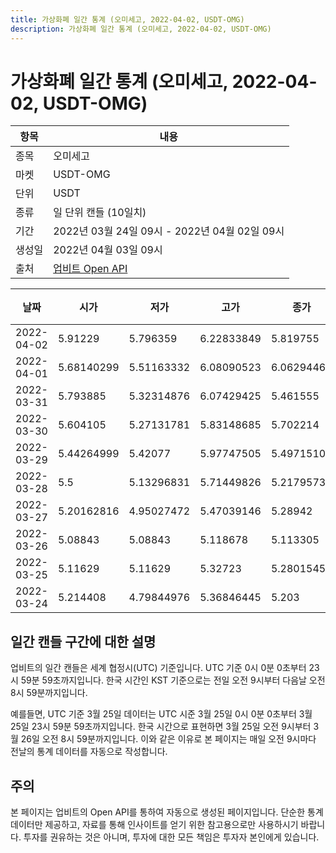 ```yaml
---
title: 가상화폐 일간 통계 (오미세고, 2022-04-02, USDT-OMG)
description: 가상화폐 일간 통계 (오미세고, 2022-04-02, USDT-OMG)
---
```



가상화폐 일간 통계 (오미세고, 2022-04-02, USDT-OMG)
===

|항목|내용|
|--|--|
|종목|오미세고|
|마켓|USDT-OMG|
|단위|USDT|
|종류|일 단위 캔들 (10일치)|
|기간|2022년 03월 24일 09시 - 2022년 04월 02일 09시|
|생성일|2022년 04월 03일 09시|
|출처|[업비트 Open API](https://docs.upbit.com)|


|날짜|시가|저가|고가|종가|비고|
|--|--|--|--|--|--|
|2022-04-02|5.91229|5.796359|6.22833849|5.819755|    |
|2022-04-01|5.68140299|5.51163332|6.08090523|6.06294469|    |
|2022-03-31|5.793885|5.32314876|6.07429425|5.461555|    |
|2022-03-30|5.604105|5.27131781|5.83148685|5.702214|    |
|2022-03-29|5.44264999|5.42077|5.97747505|5.49715109|    |
|2022-03-28|5.5|5.13296831|5.71449826|5.21795738|    |
|2022-03-27|5.20162816|4.95027472|5.47039146|5.28942|    |
|2022-03-26|5.08843|5.08843|5.118678|5.113305|    |
|2022-03-25|5.11629|5.11629|5.32723|5.28015456|    |
|2022-03-24|5.214408|4.79844976|5.36846445|5.203|    |


일간 캔들 구간에 대한 설명
---


업비트의 일간 캔들은 세계 협정시(UTC) 기준입니다. 
UTC 기준 0시 0분 0초부터 23시 59분 59초까지입니다. 
한국 시간인 KST 기준으로는 전일 오전 9시부터 다음날 오전 8시 59분까지입니다. 


예를들면, UTC 기준 3월 25일 데이터는 UTC 시준 3월 25일 0시 0분 0초부터 3월 25일 23시 59분 59초까지입니다. 
한국 시간으로 표현하면 3월 25일 오전 9시부터 3월 26일 오전 8시 59분까지입니다. 
이와 같은 이유로 본 페이지는 매일 오전 9시마다 전날의 통계 데이터를 자동으로 작성합니다. 


주의
---


본 페이지는 업비트의 Open API를 통하여 자동으로 생성된 페이지입니다. 
단순한 통계 데이터만 제공하고, 자료를 통해 인사이트를 얻기 위한 참고용으로만 사용하시기 바랍니다. 
투자를 권유하는 것은 아니며, 투자에 대한 모든 책임은 투자자 본인에게 있습니다. 
